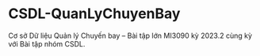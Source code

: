 # CSDL-QuanLyChuyenBay
Cơ sở Dữ liệu Quản lý Chuyến bay – Bài tập lớn MI3090 kỳ 2023.2 cùng kỳ với Bài tập nhóm CSDL.
